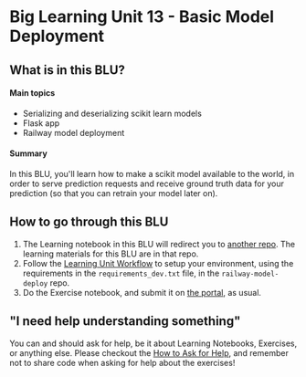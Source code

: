 # Big Learning Unit 13 - Basic Model Deployment

## What is in this BLU?

#### Main topics

- Serializing and deserializing scikit learn models
- Flask app
- Railway model deployment

#### Summary

In this BLU, you'll learn how to make a scikit model available to the world, in order to serve prediction requests and receive ground truth data for your prediction (so that you can retrain your model later on).


## How to go through this BLU

1. The Learning notebook in this BLU will redirect you to [another repo](https://github.com/LDSSA/railway-model-deploy). The learning materials for this BLU are in that repo.
1. Follow the [Learning Unit Workflow](https://github.com/LDSSA/batch7-students#learning-unit-workflow) to setup your environment, using the requirements in the `requirements_dev.txt` file, in the `railway-model-deploy` repo.
1. Do the Exercise notebook, and submit it on [the portal](https://portal.lisbondatascience.org), as usual.


## "I need help understanding something"

You can and should ask for help, be it about Learning Notebooks, Exercises, or anything else. Please checkout the [How to Ask for Help](https://ldssa.github.io/wiki/Starters%20Academy%20(LDSSA)/How-to-ask-for-and-give-help/), and remember not to share code when asking for help about the exercises!
